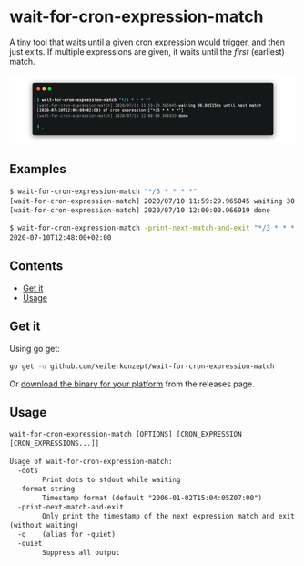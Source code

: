 # wait-for-cron-expression-match

A tiny tool that waits until a given cron expression would trigger, and then just exits. If multiple expressions are given, it waits until the _first_ (earliest) match.

![image](doc/screenshot.png)

## Examples

```sh
$ wait-for-cron-expression-match "*/5 * * * *"
[wait-for-cron-expression-match] 2020/07/10 11:59:29.965045 waiting 30.035156s until next match (2020-07-10T12:00:00+02:00) of cron expression ["*/5 * * * *"]
[wait-for-cron-expression-match] 2020/07/10 12:00:00.966919 done
```

```sh
$ wait-for-cron-expression-match -print-next-match-and-exit "*/3 * * * *"
2020-07-10T12:48:00+02:00
```

## Contents

- [Get it](#get-it)
- [Usage](#usage)

## Get it

Using go get:

```bash
go get -u github.com/keilerkonzept/wait-for-cron-expression-match
```

Or [download the binary for your platform](https://github.com/keilerkonzept/wait-for-cron-expression-match/releases/latest) from the releases page.

## Usage

```text
wait-for-cron-expression-match [OPTIONS] [CRON_EXPRESSION [CRON_EXPRESSIONS...]]

Usage of wait-for-cron-expression-match:
  -dots
    	Print dots to stdout while waiting
  -format string
    	Timestamp format (default "2006-01-02T15:04:05Z07:00")
  -print-next-match-and-exit
    	Only print the timestamp of the next expression match and exit (without waiting)
  -q	(alias for -quiet)
  -quiet
    	Suppress all output
```
